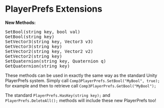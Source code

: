 <h1>PlayerPrefs Extensions</h1>
<b>New Methods:<br></b>
<pre>
SetBool(string key, bool val)
GetBool(string key)
SetVector3(string key, Vector3 v3)
GetVector3(string key)
SetVector2(string key, Vector2 v2)
GetVector2(string key)
SetQuaternion(string key, Quaternion q)
GetQuaternion(string key)
</pre>
<p>
These methods can be used in exactly the same way as the standard Unity PlayerPrefs system. Simply call <code>Comp3PlayerPrefs.SetBool("MyBool", true);</code> for example and then to retrieve call <code>Comp3PlayerPrefs.GetBool("MyBool");</code>
<p>
The standard <code>PlayerPrefs.HasKey(string key);</code> and <code>PlayerPrefs.DeleteAll();</code> methods will include these new PlayerPrefs too!
